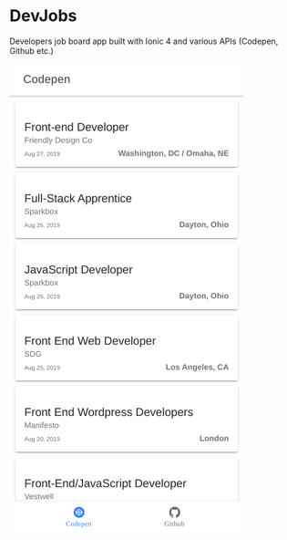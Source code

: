 # DevJobs
Developers job board app built with Ionic 4 and various APIs (Codepen, Github etc.)

![jobs](https://raw.githubusercontent.com/naimjeem/ionic-devjobs/master/jobs.png)